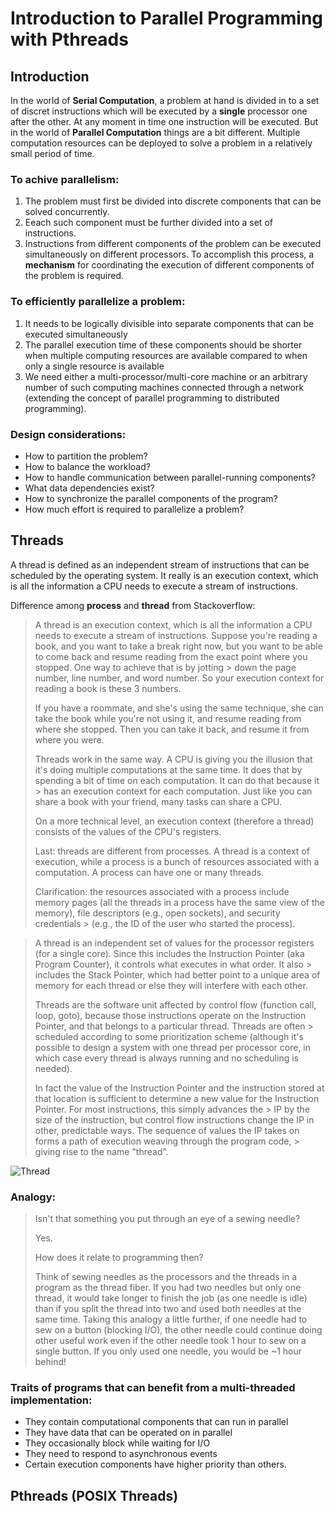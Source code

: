 # Introduction to Parallel Programming with Pthreads

## Introduction 

In the world of **Serial Computation**, a problem at hand is divided in to a set of discret instructions which will be executed by a **single** processor one after the other. At any moment in time one instruction will be executed. But in the world of **Parallel Computation** things are a bit different. Multiple computation resources can be deployed to solve a problem in a relatively small period of time.

### To achive parallelism:
1. The problem must first be divided into discrete components that can be solved concurrently.
2. Eeach such component must be further divided into a set of instructions.
3. Instructions from different components of the problem can be executed simultaneously on different processors.
To accomplish this process, a **mechanism** for coordinating the execution of different components of the problem is required.

### To efficiently parallelize a problem:
1. It needs to be logically divisible into separate components that can be executed simultaneously
2. The parallel execution time of these components should be shorter when multiple computing resources are available compared to when only a single resource is available
3. We need either a multi-processor/multi-core machine or an arbitrary number of such computing machines connected through a network (extending the concept of parallel programming to distributed programming).

 ### Design considerations:
- How to partition the problem?
- How to balance the workload?
- How to handle communication between parallel-running components?
- What data dependencies exist?
- How to synchronize the parallel components of the program?
- How much effort is required to parallelize a problem?

## Threads

A thread is defined as an independent stream of instructions that can be scheduled by the operating system. It really is an execution context, which is all the information a CPU needs to execute a stream of instructions.

Difference among **process** and **thread** from Stackoverflow:
> A thread is an execution context, which is all the information a CPU needs to execute a stream of instructions.
> Suppose you're reading a book, and you want to take a break right now, but you want to be able to come back and resume reading from the exact point where you stopped. One way to achieve that is by jotting > down the page number, line number, and word number. So your execution context for reading a book is these 3 numbers.
>
> If you have a roommate, and she's using the same technique, she can take the book while you're not using it, and resume reading from where she stopped. Then you can take it back, and resume it from
> where you were.
>
> Threads work in the same way. A CPU is giving you the illusion that it's doing multiple computations at the same time. It does that by spending a bit of time on each computation. It can do that because it > has an execution context for each computation. Just like you can share a book with your friend, many tasks can share a CPU.
>
> On a more technical level, an execution context (therefore a thread) consists of the values of the CPU's registers.
>
> Last: threads are different from processes. A thread is a context of execution, while a process is a bunch of resources associated with a computation. A process can have one or many threads.
> 
> Clarification: the resources associated with a process include memory pages (all the threads in a process have the same view of the memory), file descriptors (e.g., open sockets), and security credentials > (e.g., the ID of the user who started the process).


> A thread is an independent set of values for the processor registers (for a single core). Since this includes the Instruction Pointer (aka Program Counter), it controls what executes in what order. It also > includes the Stack Pointer, which had better point to a unique area of memory for each thread or else they will interfere with each other.
>
> Threads are the software unit affected by control flow (function call, loop, goto), because those instructions operate on the Instruction Pointer, and that belongs to a particular thread. Threads are often > scheduled according to some prioritization scheme (although it's possible to design a system with one thread per processor core, in which case every thread is always running and no scheduling is needed).
>
> In fact the value of the Instruction Pointer and the instruction stored at that location is sufficient to determine a new value for the Instruction Pointer. For most instructions, this simply advances the > IP by the size of the instruction, but control flow instructions change the IP in other, predictable ways. The sequence of values the IP takes on forms a path of execution weaving through the program code, > giving rise to the name "thread".


![Thread](https://randu.org/tutorials/threads/images/process.png)

### Analogy:
> Isn't that something you put through an eye of a sewing needle?
>
>   Yes.
>
> How does it relate to programming then?
> 
> Think of sewing needles as the processors and the threads in a program as the thread fiber. If you had two needles but only one thread, it would take longer to finish the job (as one needle is idle)
>  than if you split the thread into two and used both needles at the same time. Taking this analogy a little further, if one needle had to sew on a button (blocking I/O), the other needle could
> continue doing other useful work even if the other needle took 1 hour to sew on a single button. If you only used one needle, you would be ~1 hour behind! 


### Traits of programs that can benefit from a multi-threaded implementation:
- They contain computational components that can run in parallel
- They have data that can be operated on in parallel
- They occasionally block while waiting for I/O
- They need to respond to asynchronous events
- Certain execution components have higher priority than others.

## Pthreads (POSIX Threads)




